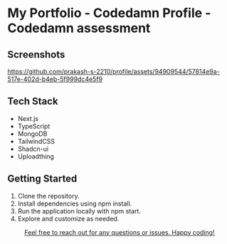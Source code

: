 # My Portfolio - Codedamn Profile - Codedamn assessment

## Screenshots

https://github.com/prakash-s-2210/profile/assets/94909544/57814e9a-517e-402d-b4eb-5f999dc4e5f9

## Tech Stack

- Next.js
- TypeScript
- MongoDB
- TailwindCSS
- Shadcn-ui
- Uploadthing

## Getting Started

1. Clone the repository.
2. Install dependencies using npm install.
3. Run the application locally with npm start.
4. Explore and customize as needed.

<p align="center">
  <a href="https://www.linkedin.com/in/prakash2210/" target="_blank">
    Feel free to reach out for any questions or issues. Happy coding!
  </a>
</p>
